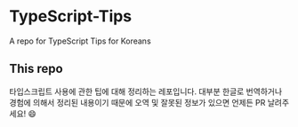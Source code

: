 # TypeScript-Tips

A repo for TypeScript Tips for Koreans

## This repo

타입스크립트 사용에 관한 팁에 대해 정리하는 레포입니다.
대부분 한글로 번역하거나 경험에 의해서 정리된 내용이기 때문에 오역 및 잘못된 정보가 있으면 언제든 PR 날려주세요! :smile: